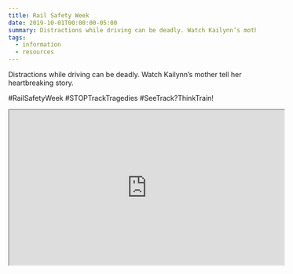 ```yaml
---
title: Rail Safety Week
date: 2019-10-01T00:00:00-05:00
summary: Distractions while driving can be deadly. Watch Kailynn’s mother tell her heartbreaking story.
tags:
  - information
  - resources
---
```

Distractions while driving can be deadly. Watch Kailynn’s mother tell her heartbreaking story.

#RailSafetyWeek #STOPTrackTragedies #SeeTrack?ThinkTrain!

<div class="video-container">
  <iframe src="https://www.youtube.com/embed/R7YjuXEMBvo" allowfullscreen="" width="560" height="315"></iframe>
</div>